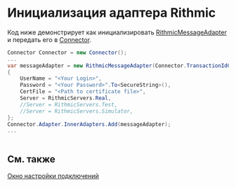 # Инициализация адаптера Rithmic

Код ниже демонстрирует как инициализировать [RithmicMessageAdapter](xref:StockSharp.Rithmic.RithmicMessageAdapter) и передать его в [Connector](xref:StockSharp.Algo.Connector).

```cs
Connector Connector = new Connector();				
...				
var messageAdapter = new RithmicMessageAdapter(Connector.TransactionIdGenerator)
{
	UserName = "<Your Login>",
	Password = "<Your Password>".To<SecureString>(),
	CertFile = "<Path to certificate file>",
	Server = RithmicServers.Real,
	//Server = RithmicServers.Test,
	//Server = RithmicServers.Simulator,  
};
Connector.Adapter.InnerAdapters.Add(messageAdapter);
...	
							
```

## См. также

[Окно настройки подключений](../../../graphical_user_interface/connection_settings_window.md)
